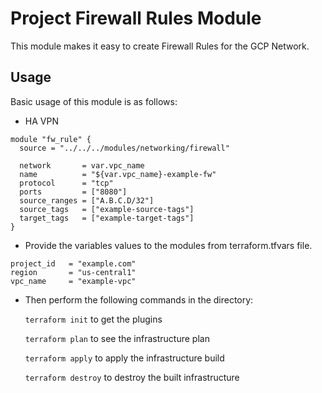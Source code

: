 # Project Firewall Rules Module

This module makes it easy to create Firewall Rules for the GCP Network.

## Usage
Basic usage of this module is as follows:

* HA VPN

```hcl
module "fw_rule" {
  source = "../../../modules/networking/firewall"

  network       = var.vpc_name
  name          = "${var.vpc_name}-example-fw"
  protocol      = "tcp"
  ports         = ["8080"]
  source_ranges = ["A.B.C.D/32"]
  source_tags   = ["example-source-tags"]
  target_tags   = ["example-target-tags"]
}
```

* Provide the variables values to the modules from terraform.tfvars file.

```hcl
project_id   = "example.com"
region       = "us-central1"
vpc_name     = "example-vpc"
```

* Then perform the following commands in the directory:

   `terraform init` to get the plugins

   `terraform plan` to see the infrastructure plan

   `terraform apply` to apply the infrastructure build

   `terraform destroy` to destroy the built infrastructure